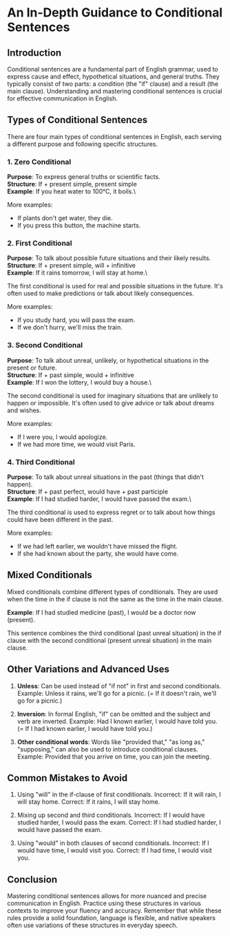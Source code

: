 # An In-Depth Guidance to Conditional Sentences

## Introduction

Conditional sentences are a fundamental part of English grammar, used to express cause and effect, hypothetical situations, and general truths. They typically consist of two parts: a condition (the "if" clause) and a result (the main clause). Understanding and mastering conditional sentences is crucial for effective communication in English.

## Types of Conditional Sentences

There are four main types of conditional sentences in English, each serving a different purpose and following specific structures.

### 1. Zero Conditional

**Purpose**: To express general truths or scientific facts.\
**Structure**: If + present simple, present simple\
**Example**: If you heat water to 100°C, it boils.\

More examples:
- If plants don't get water, they die.
- If you press this button, the machine starts.

### 2. First Conditional

**Purpose**: To talk about possible future situations and their likely results.\
**Structure**: If + present simple, will + infinitive\
**Example**: If it rains tomorrow, I will stay at home.\

The first conditional is used for real and possible situations in the future. It's often used to make predictions or talk about likely consequences.

More examples:
- If you study hard, you will pass the exam.
- If we don't hurry, we'll miss the train.

### 3. Second Conditional

**Purpose**: To talk about unreal, unlikely, or hypothetical situations in the present or future.\
**Structure**: If + past simple, would + infinitive\
**Example**: If I won the lottery, I would buy a house.\

The second conditional is used for imaginary situations that are unlikely to happen or impossible. It's often used to give advice or talk about dreams and wishes.

More examples:
- If I were you, I would apologize.
- If we had more time, we would visit Paris.

### 4. Third Conditional

**Purpose**: To talk about unreal situations in the past (things that didn't happen).\
**Structure**: If + past perfect, would have + past participle\
**Example**: If I had studied harder, I would have passed the exam.\

The third conditional is used to express regret or to talk about how things could have been different in the past.

More examples:
- If we had left earlier, we wouldn't have missed the flight.
- If she had known about the party, she would have come.

## Mixed Conditionals

Mixed conditionals combine different types of conditionals. They are used when the time in the if clause is not the same as the time in the main clause.

**Example**: If I had studied medicine (past), I would be a doctor now (present).

This sentence combines the third conditional (past unreal situation) in the if clause with the second conditional (present unreal situation) in the main clause.

## Other Variations and Advanced Uses

1. **Unless**: Can be used instead of "if not" in first and second conditionals.
   Example: Unless it rains, we'll go for a picnic. (= If it doesn't rain, we'll go for a picnic.)

2. **Inversion**: In formal English, "if" can be omitted and the subject and verb are inverted.
   Example: Had I known earlier, I would have told you. (= If I had known earlier, I would have told you.)

3. **Other conditional words**: Words like "provided that," "as long as," "supposing," can also be used to introduce conditional clauses.
   Example: Provided that you arrive on time, you can join the meeting.

## Common Mistakes to Avoid

1. Using "will" in the if-clause of first conditionals.
   Incorrect: If it will rain, I will stay home.
   Correct: If it rains, I will stay home.

2. Mixing up second and third conditionals.
   Incorrect: If I would have studied harder, I would pass the exam.
   Correct: If I had studied harder, I would have passed the exam.

3. Using "would" in both clauses of second conditionals.
   Incorrect: If I would have time, I would visit you.
   Correct: If I had time, I would visit you.

## Conclusion

Mastering conditional sentences allows for more nuanced and precise communication in English. Practice using these structures in various contexts to improve your fluency and accuracy. Remember that while these rules provide a solid foundation, language is flexible, and native speakers often use variations of these structures in everyday speech.
